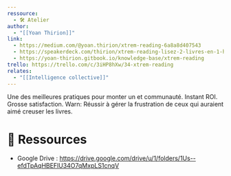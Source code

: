 ```yaml
---
ressource:
  - 🛠️ Atelier
author:
  - "[[Yoan Thirion]]"
link:
  - https://medium.com/@yoan.thirion/xtrem-reading-6a8a8d407543
  - https://speakerdeck.com/thirion/xtrem-reading-lisez-2-livres-en-1-heure-et-cultiver-votre-intelligence-collective
  - https://yoan-thirion.gitbook.io/knowledge-base/xtrem-reading
trello: https://trello.com/c/3iHP8hXw/34-xtrem-reading
relates:
  - "[[Intelligence collective]]"
---
```

Une des meilleures pratiques pour monter un et communauté.
Instant ROI.
Grosse satisfaction.
Warn: Réussir à gérer la frustration de ceux qui auraient aimé creuser les livres.

# 🔗 Ressources

- Google Drive : https://drive.google.com/drive/u/1/folders/1Us--efdTpAqHBEFlU34O7qMxpLS1cnqV